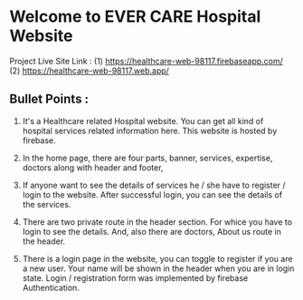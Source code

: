 # Welcome to EVER CARE Hospital Website 

Project Live Site Link :
 (1) https://healthcare-web-98117.firebaseapp.com/
 (2) https://healthcare-web-98117.web.app/

## Bullet Points :

1. It's a Healthcare related Hospital website.  You can get all kind of hospital services related information here.  This website is hosted by firebase. 

2. In the home page,  there are four parts,  banner,  services,  expertise,  doctors along with header and footer, 

3. If anyone want to see the details of services   he / she have to register / login to the website.  After successful login,  you can see the details of the services. 

4.  There are two private route in the header section.  For whice you have to login to see the details.  And,  also there are doctors,  About us route in the header. 

5.  There is a login page in the website,  you can toggle to register if you are a new user.  Your name will be shown in the header when you are in login state. Login / registration form was implemented by firebase Authentication.